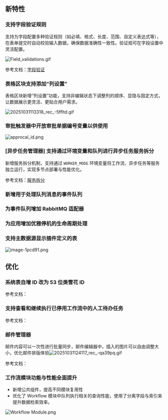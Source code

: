 ## 新特性

### 支持字段验证规则

支持为字段配置多种验证规则（如必填、格式、长度、范围、自定义表达式等），在表单提交时自动校验输入数据，确保数据准确性一致性。验证规可在字段设置中灵活配置。

![Field_validations.gif](https://static-docs.nocobase.com/20251031111521_rec_-6mjzt5.gif)

参考文档：[字段验证](https://docs-cn.nocobase.com/handbook/data-modeling/collection-fields/validation)

### 表格区块支持添加“列设置”

表格区块新增“列设置”功能，支持非编辑状态下调整列的顺序、显隐与固定方式，让数据展示更灵活、更贴合用户需求。

![20251031113318_rec_-5ffltd.gif](https://static-docs.nocobase.com/20251031113318_rec_-5ffltd.gif)

### 审批触发器中开放审批单据编号变量以供使用

![approcal_id.png](https://static-docs.nocobase.com/image-qsspfn.png)

### [异步任务管理器] 支持通过环境变量和队列进行异步任务服务拆分

新增服务拆分机制，支持通过 `WORKER_MODE` 环境变量将工作流、异步任务等服务独立运行，实现多节点部署与性能优化。

参考文档：[服务拆分](https://docs-cn.nocobase.com/welcome/getting-started/deployment/cluster-mode/services-splitting#%E5%A4%9A%E8%8A%82%E7%82%B9%E5%88%86%E5%88%AB%E5%A4%84%E7%90%86)

### 新增用于处理队列消息的事件队列

### 为事件队列增加 RabbitMQ 适配器

### 为应用增加优雅停机的生命周期处理

### 支持主数据源显示插件定义的表

![image-1pcd91.png](https://static-docs.nocobase.com/image-1pcd91.png)

## 优化

### 系统表自增 ID 改为 53 位类雪花 ID

参考文档：

### 支持查看和继续执行已停用工作流中的人工待办任务

参考文档：

### 邮件管理器

邮件内容可以一次性进行批量同步，邮件编辑器中，插入的图片可以自由调整大小，优化邮件排版体验![20251031124117_rec_-qa39pq.gif](https://static-docs.nocobase.com/20251031124117_rec_-qa39pq.gif)

参考文档：

### 工作流模块功能与性能全面提升

- 新增公共组件，提高不同模块复用性
- 优化了 Workflow 模块中队列执行相关的查询性能，使用了分离字段与索引来提升数据检索效率。

![Workflow Module.png](https://static-docs.nocobase.com/image-5b3byb.png)
